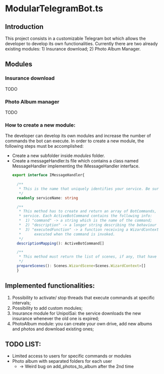 # ModularTelegramBot.ts

## Introduction
This project consists in a customizable Telegram bot which allows the developer to develop its own functionalities.
Currently there are two already existing modules:
    1) Insurance download;
    2) Photo Album Manager.

## Modules

### Insurance download
TODO
### Photo Album manager
TODO
### How to create a new module:
The developer can develop its own modules and increase the number of commands the bot can execute. In order to create a new module, the following steps must be accomplished:
* Create a new subfolder inside *modules* folder.
* Create a messageHandler.ts file which contains a class named MessageHandler implementing the IMessageHandler interface.
  ```ts 
  export interface IMessageHandler{
    
    /**
     * This is the name that uniquely identifies your service. Be sure not to chose already used names
     */
    readonly serviceName: string

    /**
     * This method has to create and return an array of BotCommands, which are the commands that are exposed by the
     * service. Each ActiveBotCommand contains the following info:
     *  1) "command" -> a string which is the name of the command;
     *  2) "description" -> a longer string describing the behaviour of that command;
     *  3) "executedFunction" -> a function receiving a WizardContext as parameter and containing the logic that is
     *      executed when the command is invoked.
     */
    descriptionMapping(): ActiveBotCommand[]

    /**
     * This method must return the list of scenes, if any, that have to be used by your commands
     */
    prepareScenes(): Scenes.WizardScene<Scenes.WizardContext>[]
    }
  ```
## Implemented functionalities:
1. Possibility to activate/ stop threads that execute commands at specific intervals;
2. Possibility to add custom modules;
3. Insurance module for UnipolSai: the service downloads the new insurance whenever the old one is expired;
4. PhotoAlbum module: you can create your own drive, add new albums and photos and download existing ones;

## TODO LIST:
* Limited access to users for specific commands or modules
* Photo album with separated folders for each user 
  * -> Weird bug on add_photos_to_album after the 2nd time